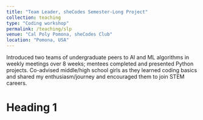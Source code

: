 ```yaml
---
title: "Team Leader, sheCodes Semester-Long Project"
collection: teaching
type: "Coding workshop"
permalink: /teaching/slp
venue: "Cal Poly Pomona, sheCodes Club"
location: "Pomona, USA"
---
```


Introduced two teams of undergraduate peers to AI and ML algorithms in weekly meetings over 8 weeks; mentees completed and presented Python projects. Co-advised middle/high school girls as they learned coding basics and shared my enthusiasm/journey and encouraged them to join STEM careers.

Heading 1
======
